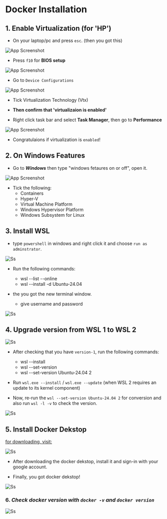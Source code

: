 # Docker Installation

## 1. Enable Virtualization (for 'HP')
* On your laptop/pc and press `esc`. (then you got this)

![App Screenshot](/public/img-1.jpeg)

* Press `f10` for **BIOS setup**

![App Screenshot](/public/img-2.jpeg)

* Go to `Device Configurations`

![App Screenshot](/public/img-3.jpeg)

* Tick Virtualization Technology (Vtx)

* **Then confirm that 'virtualizaion is enabled'**

- Right click  task bar and select **Task Manager**, then go to **Performance**

![App Screenshot](/public/img-4.jpg)

- Congratulaions if virtualization is `enabled`!

## 2. On Windows Features

* Go to ***Windows*** then type "windows fetaures on or off", open it.

![App Screenshot](/public/img-5.jpg)

* Tick the following:
    - Containers
    - Hyper-V
    - Virtual Machine Platform
    - Windows Hypervisor Platform
    - Windows Subsystem for Linux

## 3. Install WSL

* type `powershell` in windows and right click it and choose `run as adminstrator`.

![Ss](/public/img-6.jpg)

* Run the following commands:
    - wsl --list --online
    - wsl --install -d Ubuntu-24.04

* the you got the new terminal window.
    - give username and password

![Ss](/public/img-7.jpg)

## 4. Upgrade version from WSL 1 to WSL 2

![Ss](/public/img-8.jpg)

* After checking that you have `version-1`, run the following commands:
    - wsl --install
    - wsl --set-version
    - wsl --set-version Ubuntu-24.04 2

* Run `wsl.exe --install` / `wsl.exe --update` (when WSL 2 requires an update to its kernel component)

* Now, re-run the `wsl --set-version Ubuntu-24.04 2` for conversion and also run `wsl -l -v` to check the version.

![Ss](/public/img-9.jpg)

## 5. Install Docker Dekstop

[for downloading, visit:](https://www.docker.com/products/docker-desktop/)

![Ss](/public/img-10.jpg)

* After downloading the docker dekstop, install it and sign-in with your google account.

* Finally, you got docker dekstop!

![Ss](/public/img-13.jpg)

### 6. ***Check docker version with `docker -v` and `docker version`***

![Ss](/public/img-12.jpg)
